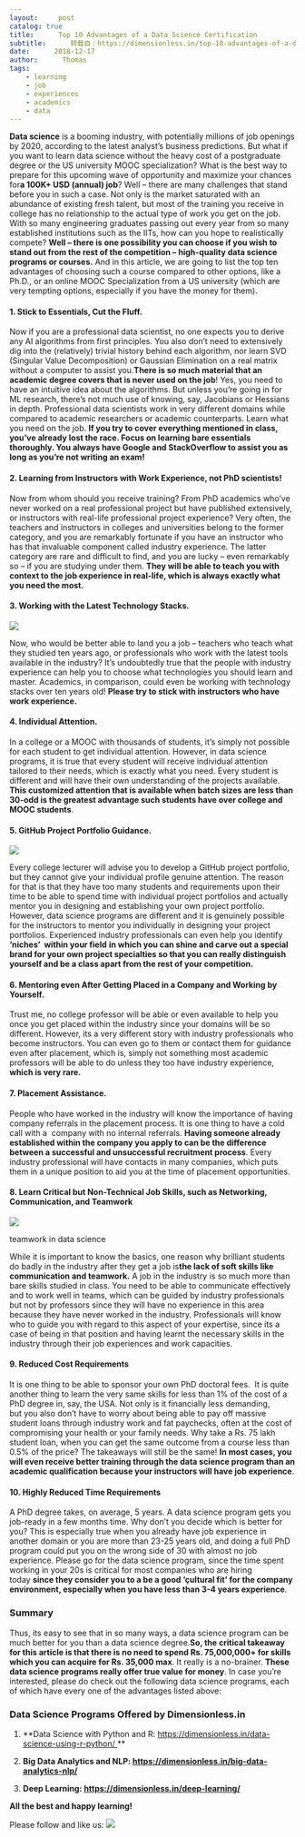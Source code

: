 ```yaml
---
layout:     post
catalog: true
title:      Top 10 Advantages of a Data Science Certification
subtitle:      转载自：https://dimensionless.in/top-10-advantages-of-a-data-science-certification/
date:      2018-12-17
author:      Thomas
tags:
    - learning
    - job
    - experiences
    - academics
    - data
---
```


**Data science** is a booming industry, with potentially millions of job openings by 2020, according to the latest analyst’s business predictions. But what if you want to learn data science without the heavy cost of a postgraduate degree or the US university MOOC specialization? What is the best way to prepare for this upcoming wave of opportunity and maximize your chances for**a 100K+ USD (annual) job**? Well – there are many challenges that stand before you in such a case. Not only is the market saturated with an abundance of existing fresh talent, but most of the training you receive in college has no relationship to the actual type of work you get on the job. With so many engineering graduates passing out every year from so many established institutions such as the IITs, how can you hope to realistically compete? **Well – there is one possibility you can choose if you wish to stand out from the rest of the competition – high-quality data science programs or courses.** And in this article, we are going to list the top ten advantages of choosing such a course compared to other options, like a Ph.D., or an online MOOC Specialization from a US university (which are very tempting options, especially if you have the money for them).

#### **1. Stick to Essentials, Cut the Fluff.**

Now if you are a professional data scientist, no one expects you to derive any AI algorithms from first principles. You also don’t need to extensively dig into the (relatively) trivial history behind each algorithm, nor learn SVD (Singular Value Decomposition) or Gaussian Elimination on a real matrix without a computer to assist you.**There is so much material that an academic degree covers that is never used on the job**! Yes, you need to have an intuitive idea about the algorithms. But unless you’re going in for ML research, there’s not much use of knowing, say, Jacobians or Hessians in depth. Professional data scientists work in very different domains while compared to academic researchers or academic counterparts. Learn what you need on the job. **If you try to cover everything mentioned in class, you’ve already lost the race. Focus on learning bare essentials thoroughly. You always have Google and StackOverflow to assist you as long as you’re not writing an exam!**

#### **2.** **Learning from Instructors with Work Experience, not PhD scientists!**

Now from whom should you receive training? From PhD academics who’ve never worked on a real professional project but have published extensively, or instructors with real-life professional project experience? Very often, the teachers and instructors in colleges and universities belong to the former category, and you are remarkably fortunate if you have an instructor who has that invaluable component called industry experience. The latter category are rare and difficult to find, and you are lucky – even remarkably so – if you are studying under them. **They will be able to teach you with context to the job experience in real-life, which is always exactly what you need the most.**

#### **3. Working with the Latest Technology Stacks.**

![](https://dimensionless.in/wp-content/uploads/2018/12/data-science-tech-stacks.png)


Now, who would be better able to land you a job – teachers who teach what they studied ten years ago, or professionals who work with the latest tools available in the industry? It’s undoubtedly true that the people with industry experience can help you to choose what technologies you should learn and master. Academics, in comparison, could even be working with technology stacks over ten years old! **Please try to stick with instructors who have work experience.**

#### **4. Individual Attention.**

In a college or a MOOC with thousands of students, it’s simply not possible for each student to get individual attention. However, in data science programs, it is true that every student will receive individual attention tailored to their needs, which is exactly what you need. Every student is different and will have their own understanding of the projects available. **This customized attention that is available when batch sizes are less than 30-odd is the greatest advantage such students have over college and MOOC students**.

#### **5. GitHub Project Portfolio Guidance.**

![](https://dimensionless.in/wp-content/uploads/2018/12/github-project-portfolio-sample.jpg)


Every college lecturer will advise you to develop a GitHub project portfolio, but they cannot give your individual profile genuine attention. The reason for that is that they have too many students and requirements upon their time to be able to spend time with individual project portfolios and actually mentor you in designing and establishing your own project portfolio. However, data science programs are different and it is genuinely possible for the instructors to mentor you individually in designing your project portfolios. Experienced industry professionals can even help you identify **‘niches’  within your field** **in which you can shine and carve out a special brand for your own project specialties so that you can really distinguish yourself and be a class apart from the rest of your competition.**

#### **6. Mentoring even After Getting Placed in a Company and Working by Yourself.**

Trust me, no college professor will be able or even available to help you once you get placed within the industry since your domains will be so different. However, its a very different story with industry professionals who become instructors. You can even go to them or contact them for guidance even after placement, which is, simply not something most academic professors will be able to do unless they too have industry experience, **which is very rare.**

#### **7. Placement Assistance.**

People who have worked in the industry will know the importance of having company referrals in the placement process. It is one thing to have a cold call with a  company with no internal referrals. **Having someone already established within the company you apply to can be the difference between a successful and unsuccessful recruitment process**. Every industry professional will have contacts in many companies, which puts them in a unique position to aid you at the time of placement opportunities.

#### **8. Learn Critical but Non-Technical Job Skills, such as Networking, Communication, and Teamwork**
![](https://dimensionless.in/wp-content/uploads/2018/12/teamwork-in-data-science.jpg)


teamwork in data science

While it is important to know the basics, one reason why brilliant students do badly in the industry after they get a job is**the lack of soft skills like communication and teamwork.** A job in the industry is so much more than bare skills studied in class. You need to be able to communicate effectively and to work well in teams, which can be guided by industry professionals but not by professors since they will have no experience in this area because they have never worked in the industry. Professionals will know who to guide you with regard to this aspect of your expertise, since its a case of being in that position and having learnt the necessary skills in the industry through their job experiences and work capacities.

#### **9. Reduced Cost Requirements**

It is one thing to be able to sponsor your own PhD doctoral fees.  It is quite another thing to learn the very same skills for less than 1% of the cost of a PhD degree in, say, the USA. Not only is it financially less demanding, but you also don’t have to worry about being able to pay off massive student loans through industry work and fat paychecks, often at the cost of compromising your health or your family needs. Why take a Rs. 75 lakh student loan, when you can get the same outcome from a course less than 0.5% of the price? The takeaways will still be the same! **In most cases, you will even receive better training through the data science program than an academic qualification because your instructors will have job experience**.

#### **10. Highly Reduced Time Requirements**

A PhD degree takes, on average, 5 years. A data science program gets you job-ready in a few months time. Why don’t you decide which is better for you? This is especially true when you already have job experience in another domain or you are more than 23-25 years old, and doing a full PhD program could put you on the wrong side of 30 with almost no job experience. Please go for the data science program, since the time spent working in your 20s is critical for most companies who are hiring today **since they consider you to a be a good ‘çultural fit’ for the company environment, especially when you have less than 3-4 years experience**.

### Summary

Thus, its easy to see that in so many ways, a data science program can be much better for you than a data science degree.**So, the critical takeaway for this article is that there is no need to spend Rs. 75,000,000+ for skills which you can acquire for Rs. 35,000 max**. It really is a no-brainer. **These data science programs really offer true value for money**. In case you’re interested, please do check out the following data science programs, each of which have every one of the advantages listed above:

### Data Science Programs Offered by Dimensionless.in

1. **Data Science with Python and R: https://dimensionless.in/data-science-using-r-python/ **

1. **Big Data Analytics and NLP: https://dimensionless.in/big-data-analytics-nlp/**

1. **Deep Learning: https://dimensionless.in/deep-learning/**


**All the best and happy learning!**

Please follow and like us:
![](https://dimensionless.in/wp-content/plugins/ultimate-social-media-icons/images/follow_subscribe.png)

